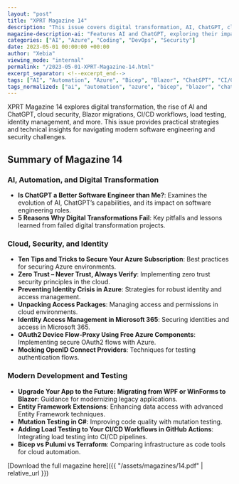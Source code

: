 ```yaml
---
layout: "post"
title: "XPRT Magazine 14"
description: "This issue covers digital transformation, AI, ChatGPT, cloud security, Blazor, CI/CD, and more."
magazine-description-ai: "Features AI and ChatGPT, exploring their impact on software engineering, automation, and digital transformation."
categories: ["AI", "Azure", "Coding", "DevOps", "Security"]
date: 2023-05-01 00:00:00 +00:00
author: "Xebia"
viewing_mode: "internal"
permalink: "/2023-05-01-XPRT-Magazine-14.html"
excerpt_separator: <!--excerpt_end-->
tags: ["AI", "Automation", "Azure", "Bicep", "Blazor", "ChatGPT", "CI/CD", "Cloud Security", "Coding", "DevOps", "Digital Transformation", "Entity Framework", "Identity", "Load Testing", "Magazines", "Mutation Testing", "OAuth2", "Pulumi", "Security", "Terraform", "Zero Trust"]
tags_normalized: ["ai", "automation", "azure", "bicep", "blazor", "chatgpt", "ci slash cd", "cloud security", "coding", "devops", "digital transformation", "entity framework", "identity", "load testing", "magazines", "mutation testing", "oauth2", "pulumi", "security", "terraform", "zero trust"]
---
```


XPRT Magazine 14 explores digital transformation, the rise of AI and ChatGPT, cloud security, Blazor migrations, CI/CD workflows, load testing, identity management, and more. This issue provides practical strategies and technical insights for navigating modern software engineering and security challenges.
<!--excerpt_end-->

## Summary of Magazine 14

### AI, Automation, and Digital Transformation

- **Is ChatGPT a Better Software Engineer than Me?**: Examines the evolution of AI, ChatGPT’s capabilities, and its impact on software engineering roles.
- **5 Reasons Why Digital Transformations Fail**: Key pitfalls and lessons learned from failed digital transformation projects.

### Cloud, Security, and Identity

- **Ten Tips and Tricks to Secure Your Azure Subscription**: Best practices for securing Azure environments.
- **Zero Trust – Never Trust, Always Verify**: Implementing zero trust security principles in the cloud.
- **Preventing Identity Crisis in Azure**: Strategies for robust identity and access management.
- **Unpacking Access Packages**: Managing access and permissions in cloud environments.
- **Identity Access Management in Microsoft 365**: Securing identities and access in Microsoft 365.
- **OAuth2 Device Flow-Proxy Using Free Azure Components**: Implementing secure OAuth2 flows with Azure.
- **Mocking OpenID Connect Providers**: Techniques for testing authentication flows.

### Modern Development and Testing

- **Upgrade Your App to the Future: Migrating from WPF or WinForms to Blazor**: Guidance for modernizing legacy applications.
- **Entity Framework Extensions**: Enhancing data access with advanced Entity Framework techniques.
- **Mutation Testing in C#**: Improving code quality with mutation testing.
- **Adding Load Testing to Your CI/CD Workflows in GitHub Actions**: Integrating load testing into CI/CD pipelines.
- **Bicep vs Pulumi vs Terraform**: Comparing infrastructure as code tools for cloud automation.

[Download the full magazine here]({{ "/assets/magazines/14.pdf" | relative_url }})
